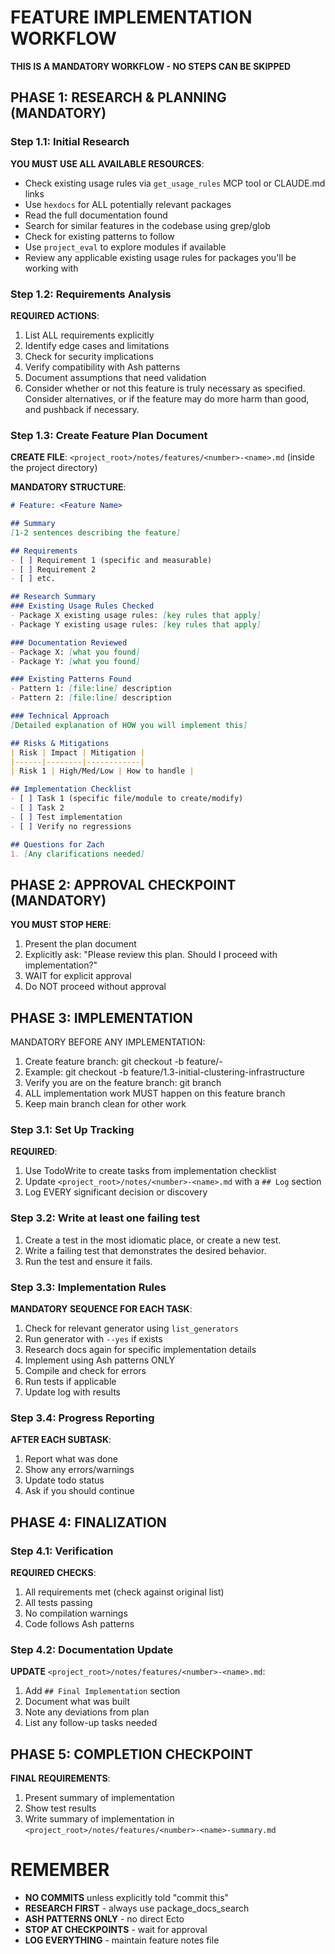 # FEATURE IMPLEMENTATION WORKFLOW

**THIS IS A MANDATORY WORKFLOW - NO STEPS CAN BE SKIPPED**

## PHASE 1: RESEARCH & PLANNING (MANDATORY)

### Step 1.1: Initial Research
**YOU MUST USE ALL AVAILABLE RESOURCES**:
- Check existing usage rules via `get_usage_rules` MCP tool or CLAUDE.md links
- Use `hexdocs` for ALL potentially relevant packages
- Read the full documentation found
- Search for similar features in the codebase using grep/glob
- Check for existing patterns to follow
- Use `project_eval` to explore modules if available
- Review any applicable existing usage rules for packages you'll be working with

### Step 1.2: Requirements Analysis
**REQUIRED ACTIONS**:
1. List ALL requirements explicitly
2. Identify edge cases and limitations
3. Check for security implications
4. Verify compatibility with Ash patterns
5. Document assumptions that need validation
6. Consider whether or not this feature is truly necessary as specified. Consider alternatives, or if the feature may do more harm than good, and pushback if necessary.

### Step 1.3: Create Feature Plan Document
**CREATE FILE**: `<project_root>/notes/features/<number>-<name>.md` (inside the project directory)

**MANDATORY STRUCTURE**:
```markdown
# Feature: <Feature Name>

## Summary
[1-2 sentences describing the feature]

## Requirements
- [ ] Requirement 1 (specific and measurable)
- [ ] Requirement 2
- [ ] etc.

## Research Summary
### Existing Usage Rules Checked
- Package X existing usage rules: [key rules that apply]
- Package Y existing usage rules: [key rules that apply]

### Documentation Reviewed
- Package X: [what you found]
- Package Y: [what you found]

### Existing Patterns Found
- Pattern 1: [file:line] description
- Pattern 2: [file:line] description

### Technical Approach
[Detailed explanation of HOW you will implement this]

## Risks & Mitigations
| Risk | Impact | Mitigation |
|------|--------|------------|
| Risk 1 | High/Med/Low | How to handle |

## Implementation Checklist
- [ ] Task 1 (specific file/module to create/modify)
- [ ] Task 2
- [ ] Test implementation
- [ ] Verify no regressions

## Questions for Zach
1. [Any clarifications needed]
```

## PHASE 2: APPROVAL CHECKPOINT (MANDATORY)

**YOU MUST STOP HERE**:
1. Present the plan document
2. Explicitly ask: "Please review this plan. Should I proceed with implementation?"
3. WAIT for explicit approval
4. Do NOT proceed without approval

## PHASE 3: IMPLEMENTATION

MANDATORY BEFORE ANY IMPLEMENTATION:

1. Create feature branch: git checkout -b feature/<section-number>-<feature-name>
2. Example: git checkout -b feature/1.3-initial-clustering-infrastructure
3. Verify you are on the feature branch: git branch
4. ALL implementation work MUST happen on this feature branch
5. Keep main branch clean for other work

### Step 3.1: Set Up Tracking
**REQUIRED**:
1. Use TodoWrite to create tasks from implementation checklist
2. Update `<project_root>/notes/<number>-<name>.md` with a `## Log` section
3. Log EVERY significant decision or discovery

### Step 3.2: Write at least one failing test
1. Create a test in the most idiomatic place, or create a new test.
2. Write a failing test that demonstrates the desired behavior.
3. Run the test and ensure it fails.

### Step 3.3: Implementation Rules
**MANDATORY SEQUENCE FOR EACH TASK**:
1. Check for relevant generator using `list_generators`
2. Run generator with `--yes` if exists
3. Research docs again for specific implementation details
4. Implement using Ash patterns ONLY
5. Compile and check for errors
6. Run tests if applicable
7. Update log with results

### Step 3.4: Progress Reporting
**AFTER EACH SUBTASK**:
1. Report what was done
2. Show any errors/warnings
3. Update todo status
4. Ask if you should continue

## PHASE 4: FINALIZATION

### Step 4.1: Verification
**REQUIRED CHECKS**:
1. All requirements met (check against original list)
2. All tests passing
3. No compilation warnings
4. Code follows Ash patterns

### Step 4.2: Documentation Update
**UPDATE** `<project_root>/notes/features/<number>-<name>.md`:
1. Add `## Final Implementation` section
2. Document what was built
3. Note any deviations from plan
4. List any follow-up tasks needed

## PHASE 5: COMPLETION CHECKPOINT

**FINAL REQUIREMENTS**:
1. Present summary of implementation
2. Show test results
3. Write summary of implementation in `<project_root>/notes/features/<number>-<name>-summary.md`

# REMEMBER

- **NO COMMITS** unless explicitly told "commit this"
- **RESEARCH FIRST** - always use package_docs_search
- **ASH PATTERNS ONLY** - no direct Ecto
- **STOP AT CHECKPOINTS** - wait for approval
- **LOG EVERYTHING** - maintain feature notes file